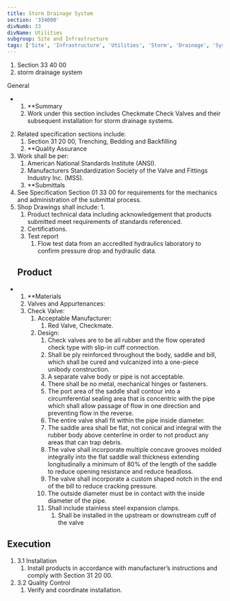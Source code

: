 ```yaml
---
title: Storm Drainage System
section: '334000'
divNumb: 33
divName: Utilities
subgroup: Site and Infrastructure
tags: ['Site', 'Infrastructure', 'Utilities', 'Storm', 'Drainage', 'System']
---
```


   1. Section 33 40 00
   1. storm drainage system

General

* 
	1. **Summary
   1. Work under this section includes Checkmate Check Valves and their subsequent installation for storm drainage systems. 
2. Related specification sections include:
	1. Section 31 20 00, Trenching, Bedding and Backfilling
	2. **Quality Assurance
3. Work shall be per:
	1. American National Standards Institute (ANSI).
	2. Manufacturers Standardization Society of the Valve and Fittings Industry Inc. (MSS).
	3. **Submittals
4. See Specification Section 01 33 00 for requirements for the mechanics and administration of the submittal process.
5. Shop Drawings shall include:
      1. 
	1. Product technical data including acknowledgement that products submitted meet requirements of standards referenced. 
	2. Certifications.
	3. Test report
		1. Flow test data from an accredited hydraulics laboratory to confirm pressure drop and hydraulic data.
   ## Product

* 
	1. **Materials
   1. Valves and Appurtenances:
	1. Check Valve:
		1. Acceptable Manufacturer:
			1. Red Valve, Checkmate.
		2. Design: 
			1. Check valves are to be all rubber and the flow operated check type with slip-in cuff connection. 
			2. Shall be ply reinforced throughout the body, saddle and bill, which shall be cured and vulcanized into a one-piece unibody construction. 
			3. A separate valve body or pipe is not acceptable.
			4. There shall be no metal, mechanical hinges or fasteners.
			5. The port area of the saddle shall contour into a circumferential sealing area that is concentric with the pipe which shall allow passage of flow in one direction and preventing flow in the reverse. 
			6. The entire valve shall fit within the pipe inside diameter.
			7. The saddle area shall be flat, not conical and integral with the rubber body above centerline in order to not product any areas that can trap debris.
			8. The valve shall incorporate multiple concave grooves molded integrally into the flat saddle wall thickness extending longitudinally a minimum of 80% of the length of the saddle to reduce opening resistance and reduce headloss. 
			9. The valve shall incorporate a custom shaped notch in the end of the bill to reduce cracking pressure. 
			10. The outside diameter must be in contact with the inside diameter of the pipe.
			11. Shall include stainless steel expansion clamps.
				1. Shall be installed in the upstream or downstream cuff of the valve


## Execution

1. 3.1 Installation
   1. Install products in accordance with manufacturer’s instructions and comply with Section 31 20 00.
1. 3.2 Quality Control
   1. Verify and coordinate installation.


